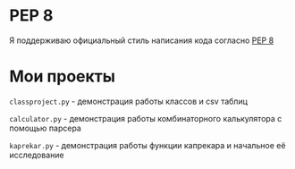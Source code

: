 # PEP 8
Я поддерживаю официальный стиль написания кода согласно [PEP 8](https://www.python.org/dev/peps/pep-0008/)

# Мои проекты
`classproject.py` - демонстрация работы классов и csv таблиц

`calculator.py` - демонстрация работы комбинаторного калькулятора с помощью парсера

`kaprekar.py` - демонстрация работы функции капрекара и начальное её исследование

